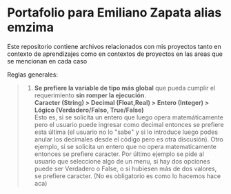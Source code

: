 # Portafolio para Emiliano Zapata alias emzima  
Este repositorio contiene archivos relacionados con mis proyectos tanto en contexto de aprendizajes como en contextos de proyectos en las areas que se mencionan en cada caso

Reglas generales: 
> 1) **Se prefiere la variable de tipo más global** que pueda cumplir el requerimiento **sin romper la ejecución**.  
>    **Caracter (String) > Decimal (Float,Real) > Entero (Integer) > Lógico (Verdadero/Falso, True/False)**   
>    Esto es, si se solicita un entero que luego opera matemáticamente pero el usuario puede ingresar como decimal entonces se prefiere esta última
>    (el usuario no lo "sabe" y si lo introduce luego podes anular los decimales desde el código pero es otra discusión).
>    Otro ejemplo, si se solicita un entero que no opera matematicamente entonces se prefiere caracter.
>    Por último ejemplo se pide al usuario que seleccione algo de un menu, si hay dos opciones puede ser Verdadero o False,
>    o si hubiesen más de dos valores, se prefiere caracter. (No es obligatorio es como lo hacemos hace aca)  
